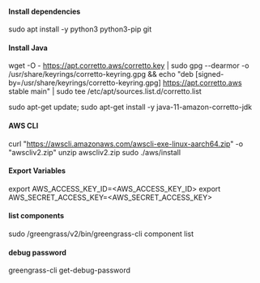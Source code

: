 #### Install dependencies
sudo apt install -y python3 python3-pip git

#### Install Java
wget -O - https://apt.corretto.aws/corretto.key | sudo gpg --dearmor -o /usr/share/keyrings/corretto-keyring.gpg && echo "deb [signed-by=/usr/share/keyrings/corretto-keyring.gpg] https://apt.corretto.aws stable main" | sudo tee /etc/apt/sources.list.d/corretto.list

sudo apt-get update; sudo apt-get install -y java-11-amazon-corretto-jdk

#### AWS CLI
curl "https://awscli.amazonaws.com/awscli-exe-linux-aarch64.zip" -o "awscliv2.zip"
unzip awscliv2.zip
sudo ./aws/install

#### Export Variables
export AWS_ACCESS_KEY_ID=<AWS_ACCESS_KEY_ID>
export AWS_SECRET_ACCESS_KEY=<AWS_SECRET_ACCESS_KEY>


#### list components
sudo /greengrass/v2/bin/greengrass-cli component list

#### debug password
greengrass-cli get-debug-password
